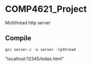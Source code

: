 # COMP4621_Project
Mutithread http server

## Compile
```
gcc server.c -o server -lpthread
```
"localhost:12345/index.html"
